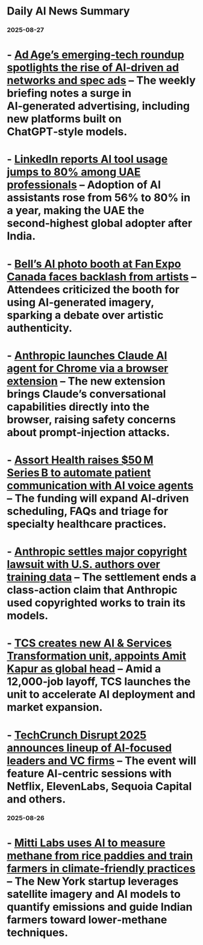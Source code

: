 # Daily AI News Summary

### 2025-08-27
# - [Ad Age’s emerging‑tech roundup spotlights the rise of AI‑driven ad networks and spec ads](https://adage.com/technology/ai/aa-emerging-tech-news-for-brands-and-agencies-aug-27-2025/) – The weekly briefing notes a surge in AI‑generated advertising, including new platforms built on ChatGPT‑style models.  
# - [LinkedIn reports AI tool usage jumps to 80% among UAE professionals](https://www.zawya.com/en/press-release/research-and-studies/linkedin-use-of-ai-soars-among-uae-workforce-azsaj2xw) – Adoption of AI assistants rose from 56% to 80% in a year, making the UAE the second‑highest global adopter after India.  
# - [Bell’s AI photo booth at Fan Expo Canada faces backlash from artists](https://www.startupecosystem.ca/news/controversy-surrounds-bells-ai-photo-booth-at-fan-expo-canada/) – Attendees criticized the booth for using AI‑generated imagery, sparking a debate over artistic authenticity.  
# - [Anthropic launches Claude AI agent for Chrome via a browser extension](https://www.startupecosystem.ca/news/anthropic-launches-claude-ai-agent-for-chrome/) – The new extension brings Claude’s conversational capabilities directly into the browser, raising safety concerns about prompt‑injection attacks.  
# - [Assort Health raises $50 M Series B to automate patient communication with AI voice agents](https://www.startupecosystem.ca/news/assort-health-secures-50m-to-automate-patient-communication/) – The funding will expand AI‑driven scheduling, FAQs and triage for specialty healthcare practices.  
# - [Anthropic settles major copyright lawsuit with U.S. authors over training data](https://www.startupecosystem.ca/news/anthropic-settles-major-ai-copyright-lawsuit-with-authors/) – The settlement ends a class‑action claim that Anthropic used copyrighted works to train its models.  
# - [TCS creates new AI & Services Transformation unit, appoints Amit Kapur as global head](https://www.indiatvnews.com/technology/news/amid-layoffs-tcs-forms-new-ai-and-services-transformation-unit-appoints-new-head-for-uk-ireland-2025-08-27-1005341) – Amid a 12,000‑job layoff, TCS launches the unit to accelerate AI deployment and market expansion.  
# - [TechCrunch Disrupt 2025 announces lineup of AI‑focused leaders and VC firms](https://www.startupecosystem.ca/news/techcrunch-disrupt-2025-features-top-tech-and-vc-leaders/) – The event will feature AI‑centric sessions with Netflix, ElevenLabs, Sequoia Capital and others.  

### 2025-08-26
# - [Mitti Labs uses AI to measure methane from rice paddies and train farmers in climate‑friendly practices](https://techcrunch.com/2025/08/26/how-one-ai-startup-is-helping-rice-farmers-battle-climate-change/) – The New York startup leverages satellite imagery and AI models to quantify emissions and guide Indian farmers toward lower‑methane techniques.  